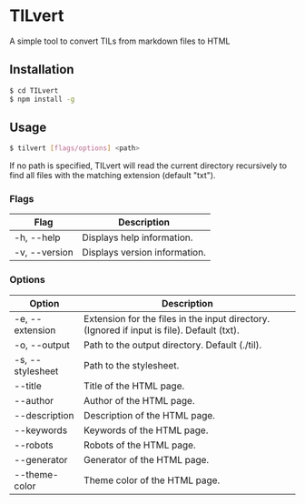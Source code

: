 # TILvert

A simple tool to convert TILs from markdown files to HTML

## Installation

```bash
$ cd TILvert
$ npm install -g
```

## Usage

```bash
$ tilvert [flags/options] <path>
```

If no path is specified, TILvert will read the current directory recursively to find all files with the matching extension (default "txt").

### Flags

| Flag          | Description                   |
| ------------- | ----------------------------- |
| -h, --help    | Displays help information.    |
| -v, --version | Displays version information. |

### Options

| Option           | Description                                                                                |
| ---------------- | ------------------------------------------------------------------------------------------ |
| -e, --extension  | Extension for the files in the input directory. (Ignored if input is file). Default (txt). |
| -o, --output     | Path to the output directory. Default (./til).                                             |
| -s, --stylesheet | Path to the stylesheet.                                                                    |
| --title          | Title of the HTML page.                                                                    |
| --author         | Author of the HTML page.                                                                   |
| --description    | Description of the HTML page.                                                              |
| --keywords       | Keywords of the HTML page.                                                                 |
| --robots         | Robots of the HTML page.                                                                   |
| --generator      | Generator of the HTML page.                                                                |
| --theme-color    | Theme color of the HTML page.                                                              |
